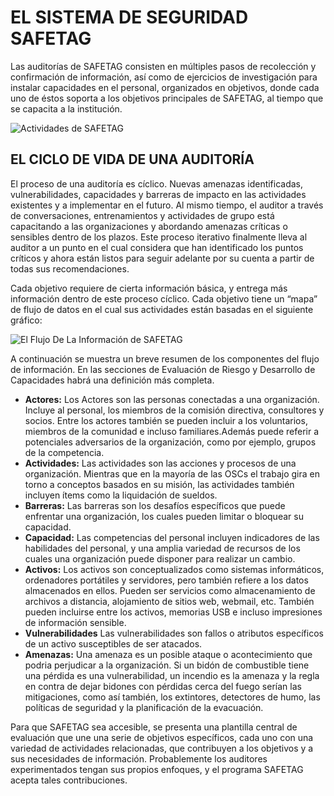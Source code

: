 
# EL SISTEMA DE SEGURIDAD SAFETAG

Las auditorías de SAFETAG consisten en múltiples pasos de recolección y confirmación de información, así como de ejercicios de investigación para instalar capacidades en el personal, organizados en objetivos, donde cada uno de éstos soporta a los objetivos principales de SAFETAG, al tiempo que se capacita a la institución.

![Actividades de SAFETAG](images/activities_flow.svg)

## EL CICLO DE VIDA DE UNA AUDITORÍA

El proceso de una auditoría es cíclico. Nuevas amenazas identificadas, vulnerabilidades, capacidades y barreras de impacto en las actividades existentes y a implementar en el futuro. Al mismo tiempo, el auditor a través de conversaciones, entrenamientos y actividades de grupo está capacitando a las organizaciones y abordando amenazas críticas o sensibles dentro de los plazos. Este proceso iterativo finalmente lleva al auditor a un punto en el cual considera que han identificado los puntos críticos y ahora están listos para seguir adelante por su cuenta a partir de todas sus recomendaciones.

Cada objetivo requiere de cierta información básica, y entrega más información dentro de este proceso cíclico. Cada objetivo tiene un “mapa” de flujo de datos en el cual sus actividades están basadas en el siguiente gráfico:

![El Flujo De La Información de SAFETAG](images/info_flows/data_flow_all.svg)

A continuación se muestra un breve resumen de los componentes del flujo de información.  En las secciones de Evaluación de Riesgo y Desarrollo de Capacidades habrá una definición más completa.

* **Actores:**  Los Actores son las personas conectadas a una organización. Incluye al personal, los miembros de la comisión directiva, consultores y socios. Entre los actores también se pueden incluir a los voluntarios, miembros de la comunidad e incluso familiares.Además puede referir a potenciales adversarios de la organización, como por ejemplo, grupos de la competencia.
* **Actividades:** Las actividades son las acciones y procesos de una organización. Mientras que en la mayoría de las OSCs el trabajo gira en torno a conceptos basados en su misión, las actividades también incluyen ítems como la liquidación de sueldos.
* **Barreras:** Las barreras son los desafíos específicos que puede enfrentar una organización, los cuales pueden limitar o bloquear su capacidad.
* **Capacidad:** Las competencias del personal incluyen indicadores de las habilidades del personal, y una amplia variedad de recursos de los cuales una organización puede disponer para realizar un cambio.
* **Activos:** Los activos son conceptualizados como sistemas informáticos, ordenadores portátiles y servidores, pero también refiere a los datos almacenados en ellos. Pueden ser servicios como almacenamiento de archivos a distancia, alojamiento de sitios web, webmail, etc. También pueden incluirse entre los activos, memorias USB e incluso impresiones de información sensible.
* **Vulnerabilidades**  Las vulnerabilidades son fallos o atributos específicos de un activo susceptibles de ser atacados.
* **Amenazas:**  Una amenaza es un posible ataque o acontecimiento que podria perjudicar a la organización. Si un bidón de combustible tiene una pérdida es una vulnerabilidad, un incendio es la amenaza y la regla en contra de dejar bidones con pérdidas cerca del fuego serían las mitigaciones, como así también, los extintores, detectores de humo, las políticas de seguridad y la planificación de la evacuación.

Para que SAFETAG sea accesible, se presenta una plantilla central de evaluación que une una serie de objetivos específicos, cada uno con una variedad de actividades relacionadas, que contribuyen a los objetivos y a sus necesidades de información. Probablemente los auditores experimentados tengan sus propios enfoques, y el programa SAFETAG acepta tales contribuciones.
